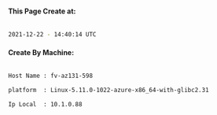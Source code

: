 
   
#### This Page Create at:

```bash

2021-12-22 - 14:40:14 UTC

```

#### Create By Machine:

```bash

Host Name : fv-az131-598

platform  : Linux-5.11.0-1022-azure-x86_64-with-glibc2.31

Ip Local  : 10.1.0.88

```

